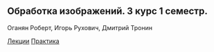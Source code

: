 ## Обработка изображений. 3 курс 1 семестр.

Оганян Роберт, Игорь Рухович, Дмитрий Тронин

[Лекции](https://drive.google.com/drive/folders/1wfTonu1Z_DD7izQ9sMP7369LuaihWl5i)
[Практика](https://drive.google.com/drive/folders/1Aq4E_vmv7o4K_jduoV69icJP88PyicT8)
